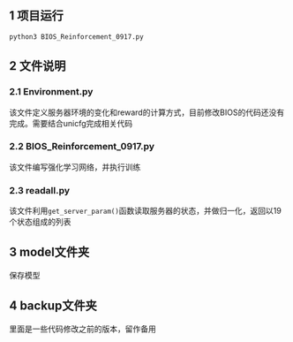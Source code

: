 ## 1 项目运行
 `python3 BIOS_Reinforcement_0917.py`

## 2 文件说明
### 2.1 Environment.py
该文件定义服务器环境的变化和reward的计算方式，目前修改BIOS的代码还没有完成。需要结合unicfg完成相关代码

### 2.2 BIOS_Reinforcement_0917.py
该文件编写强化学习网络，并执行训练

### 2.3 readall.py
该文件利用`get_server_param()`函数读取服务器的状态，并做归一化，返回以19个状态组成的列表

 

## 3 model文件夹
保存模型

## 4 backup文件夹

里面是一些代码修改之前的版本，留作备用
